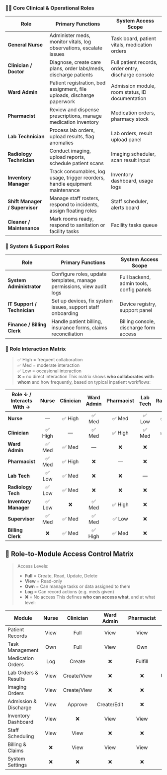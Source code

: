 
### 🧑‍⚕️ Core Clinical & Operational Roles

| **Role**               | **Primary Functions**                                                                 | **System Access Scope**                              |
|------------------------|----------------------------------------------------------------------------------------|------------------------------------------------------|
| **General Nurse**      | Administer meds, monitor vitals, log observations, escalate issues                   | Task board, patient vitals, medication orders        |
| **Clinician / Doctor** | Diagnose, create care plans, order labs/meds, discharge patients                      | Full patient records, order entry, discharge console |
| **Ward Admin**         | Patient registration, bed assignment, file uploads, discharge paperwork               | Admission module, room status, ID documentation      |
| **Pharmacist**         | Review and dispense prescriptions, manage medication inventory                        | Medication orders, pharmacy stock                    |
| **Lab Technician**     | Process lab orders, upload results, flag anomalies                                     | Lab orders, result upload panel                      |
| **Radiology Technician** | Conduct imaging, upload reports, schedule patient scans                            | Imaging scheduler, scan result input                 |
| **Inventory Manager**  | Track consumables, log usage, trigger reorders, handle equipment maintenance          | Inventory dashboard, usage logs                      |
| **Shift Manager / Supervisor** | Manage staff rosters, respond to incidents, assign floating roles             | Staff scheduler, alerts board                        |
| **Cleaner / Maintenance** | Mark rooms ready, respond to sanitation or facility tasks                         | Facility tasks queue                                 |


### 🔐 System & Support Roles

| **Role**               | **Primary Functions**                                                  | **System Access Scope**                    |
|------------------------|------------------------------------------------------------------------|--------------------------------------------|
| **System Administrator** | Configure roles, update templates, manage permissions, view audit logs | Full backend, admin tools, config panels   |
| **IT Support / Technician** | Set up devices, fix system issues, support staff onboarding        | Device registry, support panel             |
| **Finance / Billing Clerk** | Handle patient billing, insurance forms, claims reconciliation     | Billing console, discharge form access     |

### 🤝 Role Interaction Matrix

> ✅ High = frequent collaboration  
> ✅ Med = moderate interaction  
> ✅ Low = occasional interaction  
> ❌ = no direct interaction
This matrix shows **who collaborates with whom** and how frequently, based on typical inpatient workflows:

| **Role ↓ / Interacts With →** | Nurse | Clinician | Ward Admin | Pharmacist | Lab Tech | Radiology | Inventory | Supervisor | Billing |
|-------------------------------|:-----:|:---------:|:----------:|:----------:|:--------:|:---------:|:---------:|:----------:|:-------:|
| **Nurse**                    |  —    |   ✅ High  |    ✅ Med   |    ✅ Med   |   ✅ Low |   ✅ Low  |    ✅ Low |    ✅ Med  |   ❌     |
| **Clinician**                | ✅ High |    —     |    ✅ Med   |    ✅ High  |   ✅ Med |   ✅ Med  |    ❌     |    ✅ Med  |   ✅ Med |
| **Ward Admin**              | ✅ Med |   ✅ Med  |     —      |    ❌      |   ❌     |    ❌     |    ✅ Med |    ✅ Med  |   ✅ High |
| **Pharmacist**              | ✅ Med |   ✅ High |    ❌      |     —      |   ❌     |    ❌     |    ✅ High|    ✅ Low  |   ✅ Med |
| **Lab Tech**                | ✅ Low |   ✅ Med  |    ❌      |    ❌      |     —    |    ❌     |    ❌     |    ❌      |   ❌     |
| **Radiology Tech**          | ✅ Low |   ✅ Med  |    ❌      |    ❌      |   ❌     |     —     |    ❌     |    ❌      |   ❌     |
| **Inventory Manager**       | ✅ Low |    ❌     |    ✅ Med   |    ✅ High  |   ❌     |    ❌     |     —     |    ✅ Med  |   ❌     |
| **Supervisor**              | ✅ Med |   ✅ Med  |    ✅ Med   |    ✅ Low  |   ❌     |    ❌     |    ✅ Med |     —     |   ✅ Med |
| **Billing Clerk**           | ❌     |   ✅ Med  |    ✅ High  |    ✅ Med  |   ❌     |    ❌     |    ❌     |    ✅ Med  |    —     |


## 🔐 Role-to-Module Access Control Matrix

> Access Levels:  
> - **Full** = Create, Read, Update, Delete  
> - **View** = Read-only  
> - **Own** = Can manage tasks or data assigned to them  
> - **Log** = Can record actions (e.g. meds given)  
> - **❌** = No access
This defines **who can access what**, and at what level:

| **Module**               | Nurse | Clinician | Ward Admin | Pharmacist | Lab Tech | Radiology | Inventory | Supervisor | Billing | Sys Admin |
|--------------------------|:-----:|:---------:|:----------:|:----------:|:--------:|:---------:|:---------:|:----------:|:-------:|:---------:|
| Patient Records          | View  | Full      | View       | View       | View     | View      | ❌        | View       | ❌      | Full      |
| Task Management          | Own   | Full      | View       | Own        | Own      | Own       | Own       | Full       | ❌      | Full      |
| Medication Orders        | Log   | Create    | ❌         | Fulfill    | ❌       | ❌        | View      | View       | ❌      | Full      |
| Lab Orders & Results     | View  | Create/View | ❌       | ❌        | Upload   | ❌        | ❌        | View       | ❌      | Full      |
| Imaging Orders           | View  | Create/View | ❌       | ❌        | ❌       | Upload    | ❌        | View       | ❌      | Full      |
| Admission & Discharge    | View  | Approve   | Create/Edit | ❌       | ❌       | ❌        | ❌        | View       | View    | Full      |
| Inventory Dashboard      | View  | ❌        | View       | View       | ❌       | ❌        | Full      | View       | ❌      | Full      |
| Staff Scheduling         | View  | View      | ❌         | ❌        | ❌       | ❌        | ❌        | Full       | ❌      | Full      |
| Billing & Claims         | ❌    | View      | View       | View       | ❌       | ❌        | ❌        | View       | Full    | Full      |
| System Settings          | ❌    | ❌        | ❌         | ❌        | ❌       | ❌        | ❌        | ❌         | ❌      | Full      |
